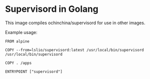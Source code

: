 # Supervisord in Golang

This image compiles ochinchina/supervisord for use in other images.

Example usage:

```
FROM alpine

COPY --from=lslio/supervisord:latest /usr/local/bin/supervisord /usr/local/bin/supervisord

COPY . /apps

ENTRYPOINT ["supervisord"]
```

